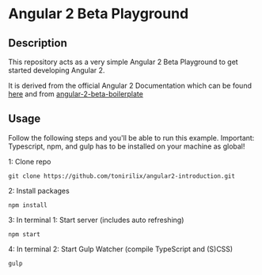 # Angular 2 Beta Playground

## Description
This repository acts as a very simple Angular 2 Beta Playground to get started developing Angular 2.

It is derived from the official Angular 2 Documentation which can be found [here](https://angular.io/docs/ts/latest/quickstart.html) and from [angular-2-beta-boilerplate](https://github.com/mschwarzmueller/angular-2-beta-boilerplate)

## Usage
Follow the following steps and you'll be able to run this example. Important: Typescript, npm, and gulp has to be installed on your machine as global!

1: Clone repo
```
git clone https://github.com/tonirilix/angular2-introduction.git
```

2: Install packages
```
npm install
```

3: In terminal 1: Start server (includes auto refreshing)
```
npm start
```

4: In terminal 2: Start Gulp Watcher (compile TypeScript and (S)CSS)
```
gulp
```